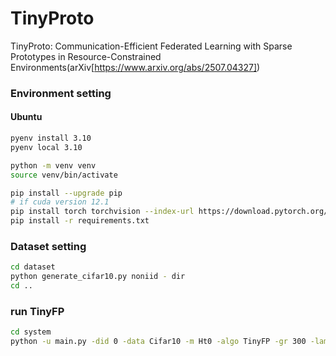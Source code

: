 # TinyProto
TinyProto: Communication-Efficient Federated Learning with Sparse Prototypes in Resource-Constrained Environments(arXiv[https://www.arxiv.org/abs/2507.04327])


### Environment setting
#### Ubuntu
```sh
pyenv install 3.10
pyenv local 3.10

python -m venv venv
source venv/bin/activate

pip install --upgrade pip
# if cuda version 12.1
pip install torch torchvision --index-url https://download.pytorch.org/whl/cu121
pip install -r requirements.txt
```


### Dataset setting
```sh
cd dataset
python generate_cifar10.py noniid - dir
cd ..
```

### run TinyFP
```sh
cd system
python -u main.py -did 0 -data Cifar10 -m Ht0 -algo TinyFP -gr 300 -lam 10 -ssc -csf 0.00015 -go test > test.out 2>&1 &
```
